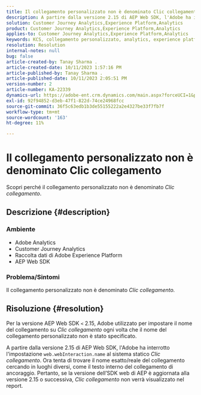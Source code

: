 ```yaml
---
title: Il collegamento personalizzato non è denominato Clic collegamento
description: A partire dalla versione 2.15 di AEP Web SDK, l'Adobe ha interrotto l'impostazione di web.webInteraction.name sul clic di collegamento statico.
solution: Customer Journey Analytics,Experience Platform,Analytics
product: Customer Journey Analytics,Experience Platform,Analytics
applies-to: Customer Journey Analytics,Experience Platform,Analytics
keywords: KCS, collegamento personalizzato, analytics, experience platform, clic collegamento, SDK web, analisi percorso cliente
resolution: Resolution
internal-notes: null
bug: false
article-created-by: Tanay Sharma .
article-created-date: 10/11/2023 1:57:16 PM
article-published-by: Tanay Sharma .
article-published-date: 10/11/2023 2:05:51 PM
version-number: 2
article-number: KA-22339
dynamics-url: https://adobe-ent.crm.dynamics.com/main.aspx?forceUCI=1&pagetype=entityrecord&etn=knowledgearticle&id=64cd5812-3e68-ee11-9ae7-6045bd0063aa
exl-id: 92f94852-d3eb-47f1-822d-74ce24968fcc
source-git-commit: 36f5c63edb1b3de55155222a2e4327be33f7fb7f
workflow-type: tm+mt
source-wordcount: '163'
ht-degree: 11%

---
```


# Il collegamento personalizzato non è denominato Clic collegamento


Scopri perché il collegamento personalizzato non è denominato *Clic collegamento*.

## Descrizione {#description}


### <b>Ambiente</b>

- Adobe Analytics
- Customer Journey Analytics
- Raccolta dati di Adobe Experience Platform
- AEP Web SDK


### <b>Problema/Sintomi</b>

Il collegamento personalizzato non è denominato *Clic collegamento.*


## Risoluzione {#resolution}


Per la versione AEP Web SDK `<` 2.15, Adobe utilizzato per impostare il nome del collegamento su *Clic collegamento* ogni volta che il nome del collegamento personalizzato non è stato specificato.

A partire dalla versione 2.15 di AEP Web SDK, l&#39;Adobe ha interrotto l&#39;impostazione `web.webInteraction.name` al sistema statico *Clic collegamento*. Ora tenta di trovare il nome esatto/reale del collegamento cercando in luoghi diversi, come il testo interno del collegamento di ancoraggio. Pertanto, se la versione dell’SDK web di AEP è aggiornata alla versione 2.15 o successiva, *Clic collegamento* non verrà visualizzato nel report.
